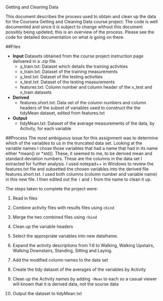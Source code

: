 Getting and Cleaning Data

This document describes the process used to obtain and clean up the data for the Coursera
Getting and Cleaning Data course project.
The code is well documented and since it is subject to change without this document possibly being
updated, this is an overview of the process. Please see the code for detailed documentation
on what is going on there.

##Files
* **Input** Datasets obtained from the course project instruction  page delivered in a .zip file.
  * y_train.txt: Dataset which details the training activities
  * x_train.txt: Dataset of the training measurements
  * y_test.txt:  Dataset of the testing activities
  * x_test.txt:  Dataset of the testing measurements
  * features.txt: Column number and column header of the x_test and x_train datasets
* **Derived**
  * features.short.txt: Data set of the column numbers and column headers of the subset of 
  variables used to construct the the tidyMean dataset, edited from features.txt
* **Output**
  * tidyMean.txt: Dataset of the average measurements of the data, by Activity, for each
  variable
  
##Process
The most ambiguous issue for this assignment was to determine which of the variables to us in the truncated 
data set.  Looking at the variable names I chose those variables that had a name that had in its name either *mean()
or *std().  These, it seemed to me, to be derived mean and standard deviation numbers.  These are the columns in the data set I extracted for further analysis.  I used notepad++ in Windows to review the features.txt file and subsetted the chosen variables into the derived file features.short.txt.  I used both columns (column number and variable name) in this new file. I then edited out the `(` and `)` from the name to clean it up.

The steps taken to complete the project were:
1. Read in files

2. Combine activity files with results files using `cbind`

3. Merge the two combined files using `rbind`

4. Clean up the variable headers


5. Select the appropriate variables into new dataframe.

6. Expand the activity descriptions from 1:6 to Walking, Walking Upstairs, Walking Downstairs, Standing, Sitting and Laying.

7. Add the modified column names to the data set

8. Create the tidy dataset of the averages of the variables by Activity

9. Clean up the Activity names by adding `-Mean` to each so a casual viewer will known that it is derived data, not the sourse data

10. Output the dataset to tidyMean.txt
